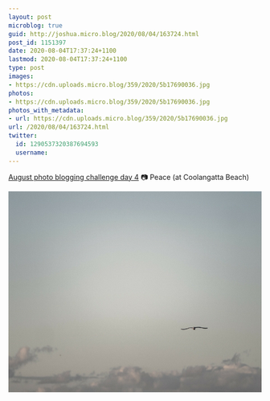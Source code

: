 ```yaml
---
layout: post
microblog: true
guid: http://joshua.micro.blog/2020/08/04/163724.html
post_id: 1151397
date: 2020-08-04T17:37:24+1100
lastmod: 2020-08-04T17:37:24+1100
type: post
images:
- https://cdn.uploads.micro.blog/359/2020/5b17690036.jpg
photos:
- https://cdn.uploads.micro.blog/359/2020/5b17690036.jpg
photos_with_metadata:
- url: https://cdn.uploads.micro.blog/359/2020/5b17690036.jpg
url: /2020/08/04/163724.html
twitter:
  id: 1290537320387694593
  username: 
---
```

[August photo blogging challenge day 4](https://micro.welltempered.net/2020/07/23/august-photoblogging-challenge.html) 📷 Peace (at Coolangatta Beach)

<img src="uploads/2020/5b17690036.jpg" width="600" height="400" alt="" />
